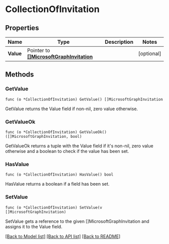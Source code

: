 # CollectionOfInvitation

## Properties

Name | Type | Description | Notes
------------ | ------------- | ------------- | -------------
**Value** | Pointer to [**[]MicrosoftGraphInvitation**](microsoft.graph.invitation.md) |  | [optional] 

## Methods

### GetValue

`func (o *CollectionOfInvitation) GetValue() []MicrosoftGraphInvitation`

GetValue returns the Value field if non-nil, zero value otherwise.

### GetValueOk

`func (o *CollectionOfInvitation) GetValueOk() ([]MicrosoftGraphInvitation, bool)`

GetValueOk returns a tuple with the Value field if it's non-nil, zero value otherwise
and a boolean to check if the value has been set.

### HasValue

`func (o *CollectionOfInvitation) HasValue() bool`

HasValue returns a boolean if a field has been set.

### SetValue

`func (o *CollectionOfInvitation) SetValue(v []MicrosoftGraphInvitation)`

SetValue gets a reference to the given []MicrosoftGraphInvitation and assigns it to the Value field.


[[Back to Model list]](../README.md#documentation-for-models) [[Back to API list]](../README.md#documentation-for-api-endpoints) [[Back to README]](../README.md)


